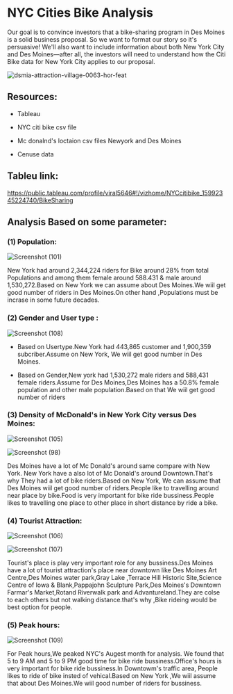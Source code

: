 # NYC Cities Bike Analysis



Our goal is to convince investors that a bike-sharing program in Des Moines is a solid business proposal. So we want to format our story so it's persuasive! We'll also want to include information about both New York City and Des Moines—after all, the investors will need to understand how the Citi Bike data for New York City applies to our proposal.



![dsmia-attraction-village-0063-hor-feat](https://user-images.githubusercontent.com/65969608/92177190-a2b15800-ee05-11ea-83ed-89c75957db85.jpg)




## Resources:


*  Tableau

*  NYC citi bike csv file

*  Mc donalnd's loctaion csv files  Newyork and Des Moines

*   Cenuse data

## Tableu link:


https://public.tableau.com/profile/viral5646#!/vizhome/NYCcitibike_15992345224740/BikeSharing


##  Analysis Based on some parameter:



### (1) Population:

![Screenshot (101)](https://user-images.githubusercontent.com/65969608/92181372-aac1c580-ee0e-11ea-9a3f-d12925509159.png)




 New York had around 2,344,224 riders for Bike  around 28% from total Populations and among them female around 588.431 & male around 1,530,272.Based on New York we can assume about Des Moines.We wiil get good number of riders in Des Moines.On other hand ,Populations  must be incrase in some future decades.



### (2) Gender and User type :



![Screenshot (108)](https://user-images.githubusercontent.com/65969608/92262990-8d8a0700-eea1-11ea-9d76-37b670ed04f2.png)




*  Based on Usertype.New York had 443,865 customer and 1,900,359 subcriber.Assume on New York, We wiil get  good number in Des Moines.

*  Based  on Gender,New york had 1,530,272 male riders and 588,431 female riders.Assume for Des Moines,Des Moines has a 50.8% female population and other male population.Based on that We wiil get good number of riders





### (3) Density of McDonald's in New York City versus Des Moines:



![Screenshot (105)](https://user-images.githubusercontent.com/65969608/92181006-e8721e80-ee0d-11ea-9619-aec6932c25d0.png)



![Screenshot (98)](https://user-images.githubusercontent.com/65969608/92181073-0b9cce00-ee0e-11ea-942b-3c616d51721d.png)



Des Moines have a lot of Mc Donald's around same compare with New York. New York have a  also lot of Mc Donald's around Downtown.That's why They had a lot of bike riders.Based on New York, We can assume that Des Moines wiil get good number of riders.People like to travelling around near place by bike.Food is very important for bike ride bussiness.People likes to travelling  one place to other place in short distance by ride a bike.

### (4) Tourist Attraction:


![Screenshot (106)](https://user-images.githubusercontent.com/65969608/92181561-27ed3a80-ee0f-11ea-9f97-7d0a94c90a9b.png)



![Screenshot (107)](https://user-images.githubusercontent.com/65969608/92181583-32a7cf80-ee0f-11ea-8a3b-6501b4589e51.png)


Tourist's place is  play very important  role for any bussiness.Des Moines have a lot of tourist attraction's place near downtown like Des Moines Art Centre,Des Moines water park,Gray Lake ,Terrace Hill Historic Site,Science Centre of lowa & Blank,Pappajohn Sculpture Park,Des Moines's Downtown Farmar's Market,Rotand Riverwalk park and Advantureland.They are colse to each others but not walking distance.that's why ,Bike rideing would be best option for people.

### (5) Peak hours:

![Screenshot (109)](https://user-images.githubusercontent.com/65969608/92266723-3f770280-eea5-11ea-9c95-96f100672843.png)



For Peak hours,We peaked NYC's Augest month for analysis. We found that 5 to 9 AM and 5 to 9 PM good time for bike ride bussiness.Office's hours  is very important for  bike ride bussiness.In Downtowm's traffic area, People likes to ride of bike insted of vehical.Based on New York ,We wiil assume that about Des Moines.We wiil good number of riders for bussiness.
